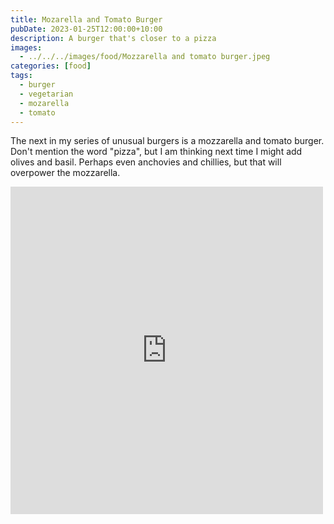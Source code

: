 ```yaml
---
title: Mozarella and Tomato Burger
pubDate: 2023-01-25T12:00:00+10:00
description: A burger that's closer to a pizza
images:
  - ../../../images/food/Mozzarella and tomato burger.jpeg
categories: [food]
tags:
  - burger
  - vegetarian
  - mozarella
  - tomato
---
```


The next in my series of unusual burgers is a mozzarella and tomato burger. Don't mention the word "pizza", but I am thinking next time I might add olives and basil. Perhaps even anchovies and chillies, but that will overpower the mozzarella.

<iframe src="https://www.facebook.com/plugins/post.php?href=https%3A%2F%2Fwww.facebook.com%2Fchris1.tham%2Fposts%2Fpfbid02mWAQQ9QfLDPvKCL7KFzjwYREiGxXZDbctx64yvamNxkz5X9ifDAEVxzzmEwPuxffl&show_text=true&width=500" width="500" height="524" style="border:none;overflow:hidden" scrolling="no" frameborder="0" allowfullscreen="true" allow="autoplay; clipboard-write; encrypted-media; picture-in-picture; web-share"></iframe>
